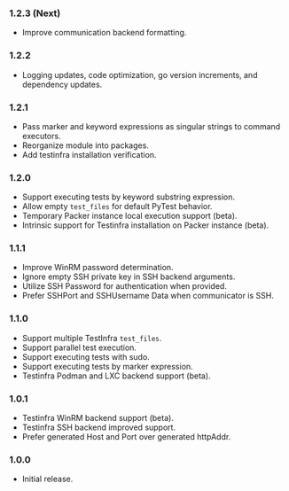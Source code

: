 ### 1.2.3 (Next)
- Improve communication backend formatting.

### 1.2.2
- Logging updates, code optimization, go version increments, and dependency updates.

### 1.2.1
- Pass marker and keyword expressions as singular strings to command executors.
- Reorganize module into packages.
- Add testinfra installation verification.

### 1.2.0
- Support executing tests by keyword substring expression.
- Allow empty `test_files` for default PyTest behavior.
- Temporary Packer instance local execution support (beta).
- Intrinsic support for Testinfra installation on Packer instance (beta).

### 1.1.1
- Improve WinRM password determination.
- Ignore empty SSH private key in SSH backend arguments.
- Utilize SSH Password for authentication when provided.
- Prefer SSHPort and SSHUsername Data when communicator is SSH.

### 1.1.0
- Support multiple TestInfra `test_files`.
- Support parallel test execution.
- Support executing tests with sudo.
- Support executing tests by marker expression.
- Testinfra Podman and LXC backend support (beta).

### 1.0.1
- Testinfra WinRM backend support (beta).
- Testinfra SSH backend improved support.
- Prefer generated Host and Port over generated httpAddr.

### 1.0.0
- Initial release.
